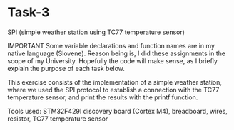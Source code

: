 # Task-3
SPI (simple weather station using TC77 temperature sensor)

IMPORTANT Some variable declarations and function names are in my native language (Slovene). Reason being is, I did these assignments in the scope of my University. Hopefully the code will make sense, as I briefly explain the purpose of each task below.

This exercise consists of the implementation of a simple weather station, where we used the SPI protocol to establish a connection with the TC77 temperature sensor, 
and print the results with the printf function.

Tools used: STM32F429I discovery board (Cortex M4), breadboard, wires, resistor, TC77 temperature sensor
